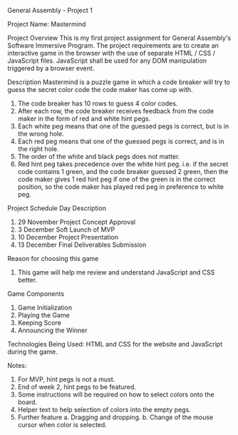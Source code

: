 General Assembly - Project 1

Project Name: Mastermind

Project Overview
This is my first project assignment for General Assembly's Software Immersive Program. The project requirements are to create an interactive game in the browser with the use of separate HTML / CSS / JavaScript files. JavaScript shall be used for any DOM manipulation triggered by a browser event.

Description
Mastermind is a puzzle game in which a code breaker will try to guess the secret color code the code maker has come up with. 
1. The code breaker has 10 rows to guess 4 color codes.
2. After each row, the code breaker receives feedback from the code maker in the form of red and white hint pegs.
3. Each white peg means that one of the guessed pegs is correct, but is in the wrong hole.
4. Each red peg means that one of the guessed pegs is correct, and is in the right hole.
5. The order of the white and black pegs does not matter.
6. Red hint peg takes precedence over the white hint peg.
  i.e. if the secret code contains 1 green, and the code breaker guessed 2 green, then the code maker gives 1 red hint peg if one of the green is in the correct position, so the code maker has played red peg in preference to white peg.

Project Schedule
Day	Description
1. 29 November	Project Concept Approval
2. 3  December	Soft Launch of MVP
3. 10 December	Project Presentation
4. 13 December	Final Deliverables Submission

Reason for choosing this game
1. This game will help me review and understand JavaScript and CSS better.

Game Components
1. Game Initialization
2. Playing the Game
3. Keeping Score
4. Announcing the Winner

Technologies Being Used:
HTML and CSS for the website and JavaScript during the game.

Notes:
1. For MVP, hint pegs is not a must.
2. End of week 2, hint pegs to be featured.
3. Some instructions will be required on how to select colors onto the board.
4. Helper text to help selection of colors into the empty pegs.
5. Further feature
  a. Dragging and dropping.
  b. Change of the mouse cursor when color is selected.
